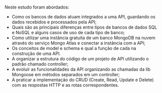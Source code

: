 Neste estudo foram abordados:

- Como os bancos de dados atuam integrados a uma API, guardando os dados recebidos e processados pela API;
- Quais são as principais diferenças entre tipos de bancos de dados SQL e NoSQL e alguns casos de uso de cada tipo de banco;
- Como utilizar uma instância gratuita de um banco MongoDB na nuvem através do serviço Mongo Atlas e conectar a instância com a API;
- Os conceitos de model e schema e qual a função de cada na construção de uma API.
- A organizar a estrutura do código de um projeto de API utilizando o padrão chamado controller;
- A evoluir as funcionalidades da API organizando as chamadas da lib Mongoose em métodos separados em um controller;
- A praticar a implementação do CRUD (Create, Read, Update e Delete) com as respostas HTTP e as rotas correspondentes.
